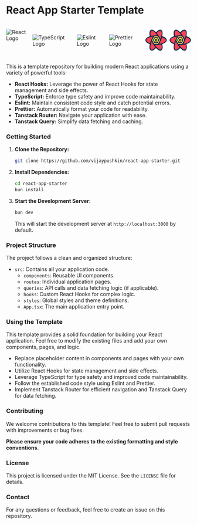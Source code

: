 #  React App Starter Template

<div style="display: flex; align-items: center; gap: 8px;">
  <img 
    src="https://upload.wikimedia.org/wikipedia/commons/a/a7/React-icon.svg" 
    alt="React Logo"
    width="64"
    height="64"
  />

  <img 
    src="https://upload.wikimedia.org/wikipedia/commons/4/4c/Typescript_logo_2020.svg" 
    alt="TypeScript Logo"
    width="64"
    height="64"
  />

  <img 
    src="https://eslint.org/icon-512.png" 
    alt="Eslint Logo"
    width="64"
    height="64"
  />

  <img 
    src="https://prettier.io/icon.png" 
    alt="Prettier Logo"
    width="64"
    height="64"
  />

  <img 
    src="https://raw.githubusercontent.com/TanStack/query/main/media/emblem-light.svg" 
    alt="Tanstack Query Logo"
    width="64"
    height="64"
  />

  <img 
    src="https://raw.githubusercontent.com/TanStack/query/main/media/emblem-light.svg" 
    alt="Tanstack Router Logo"
    width="64"
    height="64"
  />
</div>

This is a template repository for building modern React applications using a variety of powerful tools:

* **React Hooks:** Leverage the power of React Hooks for state management and side effects.
* **TypeScript:** Enforce type safety and improve code maintainability.
* **Eslint:** Maintain consistent code style and catch potential errors.
* **Prettier:** Automatically format your code for readability.
* **Tanstack Router:** Navigate your application with ease.
* **Tanstack Query:** Simplify data fetching and caching.

### Getting Started

1. **Clone the Repository:**

   ```bash
   git clone https://github.com/vijaypushkin/react-app-starter.git
   ```

2. **Install Dependencies:**

   ```bash
   cd react-app-starter
   bun install
   ```

3. **Start the Development Server:**

   ```bash
   bun dev
   ```

   This will start the development server at `http://localhost:3000` by default.

### Project Structure

The project follows a clean and organized structure:

* `src`: Contains all your application code.
  * `components`: Reusable UI components.
  * `routes`: Individual application pages.
  * `queries`: API calls and data fetching logic (if applicable).
  * `hooks`: Custom React Hooks for complex logic.
  * `styles`: Global styles and theme definitions.
  * `App.tsx`: The main application entry point.

### Using the Template

This template provides a solid foundation for building your React application. Feel free to modify the existing files and add your own components, pages, and logic. 

* Replace placeholder content in components and pages with your own functionality.
* Utilize React Hooks for state management and side effects.
* Leverage TypeScript for type safety and improved code maintainability.
* Follow the established code style using Eslint and Prettier.
* Implement Tanstack Router for efficient navigation and Tanstack Query for data fetching.

### Contributing

We welcome contributions to this template! Feel free to submit pull requests with improvements or bug fixes.

**Please ensure your code adheres to the existing formatting and style conventions.**

### License

This project is licensed under the MIT License. See the `LICENSE` file for details.

### Contact

For any questions or feedback, feel free to create an issue on this repository.
